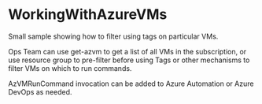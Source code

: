 # WorkingWithAzureVMs

Small sample showing how to filter using tags on particular VMs.

Ops Team can use get-azvm to get a list of all VMs in the subscription, or use resource group to pre-filter before using Tags or other mechanisms to filter VMs on which to run commands.

AzVMRunCommand invocation can be added to Azure Automation or Azure DevOps as needed.